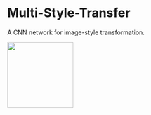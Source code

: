 # Multi-Style-Transfer
A CNN network for image-style transformation.

<img height="150" src=https://github.com/CortexFoundation/Multi-Style-Transfer/tree/master/styled_imgs/content.jpg>